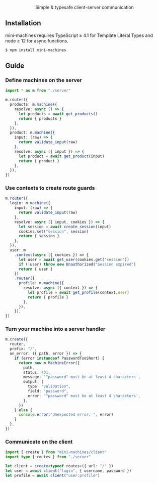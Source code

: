 <p align="center">Simple & typesafe client-server communication</p>

## Installation

mini-machines requires TypeScript ≥ 4.1 for Template Literal Types and node ≥ 12 for async functions.

```bash
$ npm install mini-machines
```

## Guide

### Define machines on the server

```typescript
import * as m from "./server"

m.router({
  products: m.machine({
    resolve: async () => {
      let products = await get_products()
      return { products }
    },
  }),
  product: m.machine({
    input: (raw) => {
      return validate_input(raw)
    },
    resolve: async ({ input }) => {
      let product = await get_product(input)
      return { product }
    },
  }),
})
```

### Use contexts to create route guards

```typescript
m.router({
  login: m.machine({
    input: (raw) => {
      return validate_input(raw)
    },
    resolve: async ({ input, cookies }) => {
      let session = await create_session(input)
      cookies.set("session", session)
      return { session }
    },
  }),
  user: m
    .context(async ({ cookies }) => {
      let user = await get_user(cookies.get("session"))
      if (!user) throw new Unauthorized("Session expired")
      return { user }
    })
    .router({
      profile: m.machine({
        resolve: async ({ context }) => {
          let profile = await get_profile(context.user)
          return { profile }
        },
      }),
    }),
})
```

### Turn your machine into a server handler

```typescript
m.create({
  router,
  prefix: "/",
  on_error: ({ path, error }) => {
    if (error instanceof PasswordTooShort) {
      return new m.MachineError({
        path,
        status: 401,
        message: '"password" must be at least 4 characters',
        output: {
          type: "validation",
          field: "password",
          error: '"password" must be at least 4 characters',
        },
      })
    } else {
      console.error("Unexpected error: ", error)
    }
  },
})
```

### Communicate on the client

```typescript
import { create } from "mini-machines/client"
import type { routes } from "./server"

let client = create<typeof routes>({ url: "/" })
let user = await client("login", { username, password })
let profile = await client("user:profile")
```
